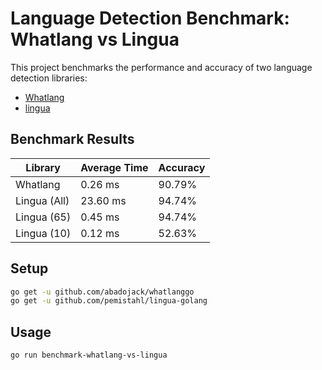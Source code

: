 # Language Detection Benchmark: Whatlang vs Lingua

This project benchmarks the performance and accuracy of two language detection libraries:
- [Whatlang](https://github.com/abadojack/whatlanggo)
- [lingua](https://github.com/pemistahl/lingua)

## Benchmark Results

| Library | Average Time | Accuracy |
|---------|--------------|-----------|
| Whatlang | 0.26 ms | 90.79% |
| Lingua (All) | 23.60 ms | 94.74% |
| Lingua (65) | 0.45 ms | 94.74% |
| Lingua (10) | 0.12 ms | 52.63% |

## Setup

```bash
go get -u github.com/abadojack/whatlanggo
go get -u github.com/pemistahl/lingua-golang
```


## Usage

```bash
go run benchmark-whatlang-vs-lingua
```